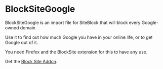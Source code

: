 BlockSiteGoogle
===============

BlockSiteGoogle is an import file for SiteBlock that will block every Google-owned domain.

Use it to find out how much Google you have in your online life, or to get Google out of it.

You need Firefox and the BlockSite extension for this to have any use.

Get the [Block Site Addon](https://addons.mozilla.org/en-US/firefox/addon/blocksite/).